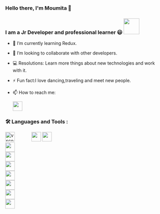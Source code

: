 ### Hello there, I'm Moumita 👋

### I am a Jr Developer and professional learner :smiley: <img src="https://media1.giphy.com/media/WtTnAfZn6aVJfBzlN3/200.webp?cid=ecf05e47e00f50kbklc2q0nyokxo5jkgg30hjda4fym5aw9d&rid=200.webp&ct=g" width="50px">

- 🌱 I’m currently learning Redux.
- 👯 I’m looking to collaborate with other developers.
- 💻 Resolutions: Learn more things about new technologies and work with it.
- ⚡ Fun fact:I love dancing,traveling and meet new people.
- 📫 How to reach me: 

     <a href="https://www.linkedin.com/in/moumita-chakraborty-das-33b035231/"> <img         src="https://cdn.jsdelivr.net/gh/devicons/devicon/icons/linkedin/linkedin-original.svg" width=" 30"/></a>
          

###  🛠️ Languages and Tools :


<img src="https://cdn.jsdelivr.net/gh/devicons/devicon/icons/vscode/vscode-original.svg" width="30" style="padding-right:50px" align="left" alt = "vscode"/> <img src="https://cdn.jsdelivr.net/gh/devicons/devicon/icons/html5/html5-original.svg" width="30" />
<img src="https://cdn.jsdelivr.net/gh/devicons/devicon/icons/css3/css3-original.svg" width="30"/>    
<img src="https://cdn.jsdelivr.net/gh/devicons/devicon/icons/bootstrap/bootstrap-original.svg" width ="30" />    
<img src="https://cdn.jsdelivr.net/gh/devicons/devicon/icons/sass/sass-original.svg" width= "30"/>    
<img src="https://cdn.jsdelivr.net/gh/devicons/devicon/icons/javascript/javascript-original.svg" width="30"/>    
<img src="https://cdn.jsdelivr.net/gh/devicons/devicon/icons/nodejs/nodejs-original.svg" width="30"/>    
<img src="https://cdn.jsdelivr.net/gh/devicons/devicon/icons/react/react-original.svg" width="30"/>    
<img src="https://cdn.jsdelivr.net/gh/devicons/devicon/icons/mongodb/mongodb-original.svg" width="30"/>    
<img src="https://cdn.jsdelivr.net/gh/devicons/devicon/icons/mysql/mysql-original.svg" width="30"/>  
          
          
          
          
          


          
<!--

**moumita2022/moumita2022** is a ✨ _special_ ✨ repository because its `README.md` (this file) appears on your GitHub profile.

 Here are some ideas to get you started:


- 🔭I’m currently working
- 🤔 I’m looking for help with ...
- 💬 Ask me about ....something
- 😄 Pronouns: ...
 -->

